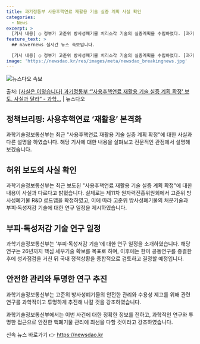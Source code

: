 ```yaml
---
title: 과기정통부 사용후핵연료 재활용 기술 실증 계획 사실 확인
categories:
  - News
excerpt: >
  [기사 내용] ○ 정부가 고준위 방사성폐기물 처리소각 기술의 실증계획을 수립하였다. [과기정통부 설명] ○ …
feature_text: >
  ## navernews 실시간 뉴스 속보입니다.

  [기사 내용] ○ 정부가 고준위 방사성폐기물 처리소각 기술의 실증계획을 수립하였다. [과기정통부 설명] ○ …
image: 'https://newsdao.kr/res/images/meta/newsdao_breakingnews.jpg'
---
```


![뉴스다오 속보](https://newsdao.kr/res/images/meta/newsdao_breakingnews.jpg)

<p>출처: <a href="https://newsdao.kr/3361" rel="dofollow">[사실은 이렇습니다] 과기정통부 “‘사용후핵연료 재활용 기술 실증 계획 확정’ 보도, 사실과 달라” - 과학…</a> | 뉴스다오</p>

<h2 data-ke-size="size26">정책브리핑: 사용후핵연료 ‘재활용’ 본격화</h2>
<p data-ke-size="size16"></p>
과학기술정보통신부는 최근 "사용후핵연료 재활용 기술 실증 계획 확정"에 대한 사실과 다른 설명을 하였습니다. 해당 기사에 대한 내용을 살펴보고 전문적인 관점에서 설명해보겠습니다.

<h2 data-ke-size="size24">허위 보도의 사실 확인</h2>
과학기술정보통신부는 최근 보도된 "사용후핵연료 재활용 기술 실증 계획 확정"에 대한 내용이 사실과 다르다고 밝혔습니다. 실제로는 제11차 원자력진흥위원회에서 고준위 방사성폐기물 R&D 로드맵을 확정하였고, 이에 따라 고준위 방사성폐기물의 처분기술과 부피·독성저감 기술에 대한 연구 일정을 제시하였습니다.

<h2 data-ke-size="size24">부피·독성저감 기술 연구 일정</h2>
과학기술정보통신부는 '부피·독성저감 기술'에 대한 연구 일정을 소개하였습니다. 해당 연구는 26년까지 핵심 세부기술 확보를 목표로 하며, 이후에는 한미 공동연구를 종결한 후에 성과점검을 거친 뒤 국내 정책상황을 종합적으로 검토하고 결정할 예정입니다.

<h2 data-ke-size="size24">안전한 관리와 투명한 연구 추진</h2>
과학기술정보통신부는 고준위 방사성폐기물의 안전한 관리와 수용성 제고를 위해 관련 연구를 과학적이고 투명하게 추진해 나갈 것을 강조하였습니다.

과학기술정보통신부에서는 이번 사건에 대한 정확한 정보를 전하고, 과학적인 연구와 투명한 접근으로 안전한 핵폐기물 관리에 최선을 다할 것이라고 강조하였습니다. 

신속 뉴스 바로가기 👉 <a href="https://newsdao.kr" rel="dofollow">https://newsdao.kr</a>


